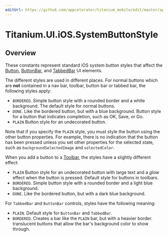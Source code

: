 ```yaml
---
editUrl: https://github.com/appcelerator/titanium_mobile/edit/master/apidoc/Titanium/UI/iOS/SystemButtonStyle.yml
---
```

# Titanium.UI.iOS.SystemButtonStyle

<TypeHeader/>

## Overview

These constants represent standard iOS system button styles that affect the 
[Button](Titanium.UI.Button), [ButtonBar](Titanium.UI.ButtonBar), and 
[TabbedBar](Titanium.UI.iOS.TabbedBar) UI elements.

The different styles are used in different places. For normal buttons which are **not** 
contained in a nav bar, toolbar, button bar or tabbed bar, the following styles apply:

* `BORDERED`. Simple button style with a rounded border and a white background. 
            The default style for normal buttons.
* `DONE`. Like the bordered button, but with a blue background. Button style for a button 
        that indicates completion, such as OK, Save, or Go. 
* `PLAIN` Button style for an undecorated button. 

Note that if you specify the `PLAIN` style, you must style the button using the other button 
properties. For example, there is no indication that the button has been pressed unless you set 
other properties for the selected state, such as `backgroundSelectedImage` and `selectedColor`.

When you add a button to a [Toolbar](Titanium.UI.iOS.Toolbar), the styles have a slightly 
different effect:

* `PLAIN` Button style for an undecorated button with large text and a *glow* effect when the 
button is pressed. Default style for buttons in toolbars.
* `BORDERED`. Simple button style with a rounded border and a light blue background. 
* `DONE`. Like the bordered button, but with a dark blue background. 

For `TabbedBar` and `ButtonBar` controls, styles have the following meaning:

* `PLAIN`. Default style for `ButtonBar` and `TabbedBar`.
* `BORDERED`. Creates a bar like the `PLAIN` bar, but with a heavier border.
translucent buttons that allow the bar's background color to show through.

<ApiDocs/>
